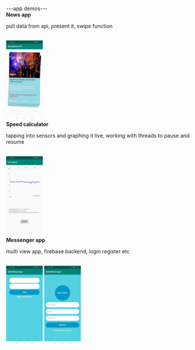 ---app demos---
<br>
<h><b>News app</b></h>
<p>pull data from api, present it, swipe function</p>
<br>
<img src="./images/news.png" width="100">

<br>
<h><b>Speed calculator</b></h>
<p>tapping into sensors and graphing it live, working with threads to pause and resume</p>
<br>
<img src="./images/speed.png" width="100">

<br>
<h><b>Messenger app</b></h>
<p>multi view app, firebase backend, login register etc</p>
<br>
<div class="row">
  <div class="column">
    <img src="./images/mess_1.png" width="100"> <img src="./images/mess_2.png" width="100">
  </div>
</div>

